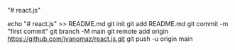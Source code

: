 "# react.js" 


echo "# react.js" >> README.md
git init
git add README.md
git commit -m "first commit"
git branch -M main
git remote add origin https://github.com/ivanomaz/react.js.git
git push -u origin main
